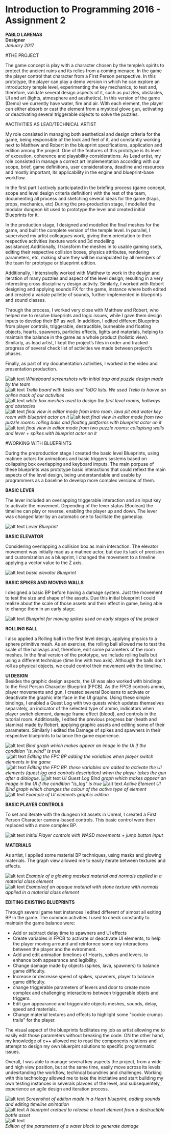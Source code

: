 # Introduction to Programming 2016 - Assignment 2  
**PABLO LARENAS**  
**Designer**  
*January 2017*

#THE PROJECT

The game concept is play with a character chosen by the temple’s spirits to protect the ancient ruins and its relics from a coming menace. In the game the player control that character from a First Person perspective.
In this prototype, the player can play a demo version in which he can explore an introductory temple level, experimenting the key mechanics, to test and, therefore, validate several design aspects of it, such as puzzles, obstacles, UI and art (lights, atmosphere and aesthetics).
In this version of the game (Demo) we currently have water, fire and air. With each element, the player can either absorb or cast the element from a mystical glove gun, activating or deactivating several triggerable objects to solve the puzzles. 

#ACTIVITIES AS LEAD/TECHNICAL ARTIST

My role consisted in managing both aesthetical and design criteria for the game, being responsible of the look and feel of it, and constantly working next to Matthew and Robert in the blueprint specifications, application and edition among the project. 
One of the features of this prototype is its level of exceution, coherence and playability considerations. As Lead artist, my role consisted in manage a correct art implementation according with our scope, brief, game definitions, user considerations, deadline and resources and mostly important, its applicability in the engine and blueprint-base workflow. 

In the first part I actively participated in the briefing process (game concept, scope and level design criteria definition) with the rest of the team, documenting all process and sketching several ideas for the game (traps, props, mechanics, etc) 
During the pre-production stage, I modelled the modular dungeon kit used to prototype the level and created initial Blueprints for it.  

In the production stage, I designed and modelled the final meshes for the game, and built the complete version of the temple level. In parallel, I supervised my artist colleagues work, giving them orientation to their respective activities (texture work and 3d modelling assistance).Additionally, I transform the meshes in to usable gaming ssets, editing their respective collision boxes, physics attributes, rendering parameters, etc, making shure they will be manipulated by all members of the team for prototype or blueprimt edition. 

Additionally, I intensivelly worked with Matthew to work in the design and iteration of many puzzles and aspect of the level design, resulting in a very interesting cross disciplinary design activity. Similarly, I worked with Robert designing and applying sounds FX for the game, instance where both edited and created a variate pallette of sounds, further implemented in blueprints and sound classes. 

Through the process, I worked very close with Matthew and Robert, who helped me to resolve blueprints and logic issues, while I gave them design inputs to develop their BP as well. In addition, I edited different Blueprints from player controls, triggerable, destructible, burneable and floating objects, hearts, spawners, particles effects, lights and materials, helping to maintain the balance in the game as a whole product (holistic view). Similarly, as lead artist, I kept the project’s files in order and tracked progress of several check list of activities we made between project’s phases.  

Finally, as part of my documentation activities, I worked in the video and presentation production.

![alt text](blueprint_screenshots/Pablo/p_04.png)
*Whiteboard screenshots with initial trap and puzzle design made by the team*  
![alt text](blueprint_screenshots/Pablo/p_05.png)
*Trello board with tasks and ToDO lists. We used Trello to havve an online track of our activities*  
![alt text](blueprint_screenshots/Pablo/p_06.png)
*white box meshes used to design the first level rooms, hallways and obstacles*  
![alt text](blueprint_screenshots/Pablo/p_1.png)
*final view in editor mode from intro room, lava pit and water key room with blueprint actor on it* 
![alt text](blueprint_screenshots/Pablo/p_02.png)
*final view in editor mode from two puzzle rooms: rolling balls and floating platforms with blueprint actor on it* 
![alt text](blueprint_screenshots/Pablo/p_03.png)
*final view in editor mode from two puzzle rooms: collapisng walls and lever + spikes with blueprint actor on it* 


#WORKING WITH BLUEPRINTS

During the preproduction stage I created the basic level Blueprints, using matinee actors for animations and basic triggers systems based on collapsing box overlapping and keyboard imputs. The main porpuse of these blueprints was prototype basic interactions that could reflext the main aspects of the level design, being understandable and usable by programmers as a baseline to develop more complex versions of them. 

**BASIC LEVER**  

The lever included an overlapping triggerable interaction and an Input key to activate the movement. Depending of the lever status (Boolean) the timeline can play or reverse, enabling the player up and down. The lever was changed later by an automatic one to facilitate the gameplay.  

![alt text](blueprint_screenshots/Pablo/Lever_BP.png)
*Lever Blueprint*  

**BASIC ELEVATOR**  

Considering overlapping a collision box as main interaction. The elevator movement was initially mad as a matinee actor, but due its lack of precision and customization as a blueprint, I changed the movement to a timeline applying a vector value to the Z axis.  
  
![alt text](blueprint_screenshots/Pablo/Elevator_BP.png)
*basic elevator Blueprint*  

**BASIC SPIKES AND MOVING WALLS**  

I designed a basic BP before having a damage system. Just the movement to test the size and shape of the assets. Due this initial blueprint I could realize about the scale of those assets and their effect in game, being able to change them in an early stage.  
  
  ![alt text](blueprint_screenshots/Pablo/Spikes_BP.png)
*Blueprint for moving spikes used on early stages of the project*    

**ROLLING BALL**  

I also applied a Rolling ball in the first level design, applying physics to a sphere primitive mesh. As an exercise, the rolling ball allowed me to test the scale of the hallways and, therefore, edit some parameters of the room meshes. 
In the final version of the prototype, we include rolling balls but using a different technique (time line with two axis). Although the balls don’t roll as physical objects, we could control their movement with the timeline.  

**UI DESIGN**  
Besides the graphic design aspects, the UI was also worked with bindings to the First Person Character Blueprint (FPCB). 
As the FPCB controls ammo, player movements and gun, I created several Booleans to activate or deactivate the graphic interface in the UI graphs. Using these simple bindings, I enabled a Quest Log with two quests which updates themselves separately, an indicator of the selected type of ammo, indicators when player switch element, damage frame effect (blood), and controls in the tutorial room. Additionally, I edited the previous progress bar (heath and stamina) made by Robert, applying graphic assets and editing some of their parameters. Similarly I edited the Damage of spikes and spawners in their respective blueprints to balance the game experience.  
  
  ![alt text](blueprint_screenshots/Pablo/UI_1.png)
*Bind graph which makes appear an image in the UI if the condition "is_wind" is true*  
  ![alt text](blueprint_screenshots/Pablo/UI_2.png)
*Editing the FPC BP adding the variables when player switch elements in the game*  
  ![alt text](blueprint_screenshots/Pablo/UI_3.png)
*Editing the FPC BP. these variables are added to activate the UI elements (quest log and controls description) when the player takes the gun after a dialogue.*
  ![alt text](blueprint_screenshots/Pablo/UI_4.png)
*UI Quest Log Bind graph which makes appear an image in the UI if the condition "is_log" is true* 
  ![alt text](blueprint_screenshots/Pablo/UI_5.png)
*Active Element UI Bind graph which changes the colour of the active type of element* 
  ![alt text](blueprint_screenshots/Pablo/UI_6.png)
*Example of UI elements graphic edition*   

**BASIC PLAYER CONTROLS**  

To set and iterate with the dungeon kit assets in Unreal, I created a First Person Character camera-based controls. This basic control were then replaced with a more complex BP.  
  
  ![alt text](blueprint_screenshots/Pablo/FPC_BP.png)
*Initial Player controls with WASD movements + jump button input*    

**MATERIALS**  

As artist, I applied some material BP techniques, using masks and glowing materials. The graph view allowed me to easily iterate between textures and effects. 
   
![alt text](blueprint_screenshots/Pablo/material.png)
*Example of a glowing masked material and normals applied in a material class element*    
![alt text](blueprint_screenshots/Pablo/material_02.png)
*Exampleof an opaque material with stone texture with normals applied in a material class element*    

**EDITING EXISTING BLUEPRINTS**  

Through several game test instances I edited different of almost all exiting BP in the game. The common activities I used to check constantly to maintain the game balance were: 

- Add or subtract delay time to spawners and UI effects 
- Create variables in FPCB to activate or deactivate UI elements, to help the player moving arround and reinfornce some key interactions between the player and the evironment.
- Add and edit animation timelines of Hearts, spikes and levers, to enhance both appearance and legibility.
- Change damage made by objects (spikes, lava, spawners) to balance game difficulty. 
- Increase or decrease speed of spikes, spawners, player to balance game difficulty. 
- change triggerable parameters of levers and door to create more complex and challenging interactions between triggerable objets and triggers. 
- Edit gun appearance and triggerable objects meshes, sounds, delay, speed and materials.  
- Change material textures and effects to highlight some "cookie crumps trails" for the player.

The visual aspect of the blueprints facilitates my job as artist allowing me to easily edit those parameters without breaking the code. ON the other hand, my knowledge of c++ allowed me to read the components relations and attempt to design my own bluerpint solutions to specific programmatic issues. 

Overall, I was able to manage several key aspects the project, from a wide and high view position, but at the same time, easily move across its levels undesrtanding the workflow, techincal boundries and challenges. Working with this technology allowed me to take the inictiative and start building my own testing instances in severals plavces of the level, and subsequentely, experience an agile design and iteration process. 
  
![alt text](blueprint_screenshots/Pablo/heart.png)
*Screenshot of edition made in a Heart blueprint, adding sounds and editing timeline animation*    
![alt text](blueprint_screenshots/Pablo/heart_pot.png)
*A bluerpint cretaed to release a heart element from a destructible bottle asset*    
![alt text](blueprint_screenshots/Pablo/lava.png)  
*Edition of the parameters of a water block to generate damage*    



